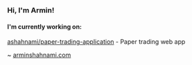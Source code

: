 ### Hi, I'm Armin!

#### I'm currently working on:

[ashahnami/paper-trading-application](https://github.com/ashahnami/paper-trading-application) - Paper trading web app

~ <a href="https://arminshahnami.com">arminshahnami.com</a>